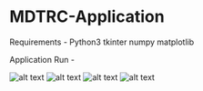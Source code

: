 # MDTRC-Application

Requirements - 
  Python3
  tkinter
  numpy
  matplotlib

Application Run - 

![alt text](https://github.com/HashRoot97/MDTRC-Application/blob/main/sample1.png)
![alt text](https://github.com/HashRoot97/MDTRC-Application/blob/main/sample2.png)
![alt text](https://github.com/HashRoot97/MDTRC-Application/blob/main/sample3.png)
![alt text](https://github.com/HashRoot97/MDTRC-Application/blob/main/sample4.png)
